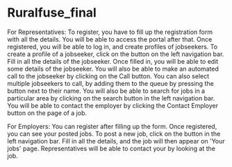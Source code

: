 # Ruralfuse_final


For Representatives: To register, you have to fill up the registration form with all the details. You will be able to access the portal after that. Once registered, you will be able to log in, and create profiles of jobseekers. To create a profile of a jobseeker, click on the button on the left navigation bar. Fill in all the details of the jobseeker. Once filled in, you will be able to edit some details of the jobseeker. You will also be able to make an automated call to the jobseeker by clicking on the Call button. You can also select multiple jobseekers to call, by adding them to the queue by pressing the button next to their name.
You will also be able to search for jobs in a particular area by clicking on the search button in the left navigation bar. You will be able to contact the employer by clicking the Contact Employer button on the page of a job.

For Employers: You can register after filling up the form. Once registered, you can see your posted jobs. To post a new job, click on the button in the left navigation bar. Fill in all the details, and the job will then appear on 'Your jobs' page. Representatives will be able to contact your by looking at the job.
